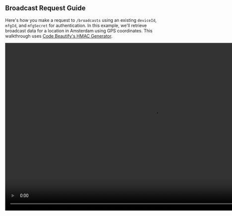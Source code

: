 ## Broadcast Request Guide 

Here's how you make a request to `/broadcasts` using an existing `deviceId`, `mfgId`, and `mfgSecret` for authentication. In this example, we'll retrieve broadcast data for a location in Amsterdam using GPS coordinates. This walkthrough uses [Code Beautify's HMAC Generator](http://codebeautify.org/hmac-generator).

<p>
<video width="960" height="540" controls>
  <source src="https://s.cnrd.io/other/broadcast_requests_guide.mp4" type="video/mp4">Your browser does not support HTML5 video.</video>
